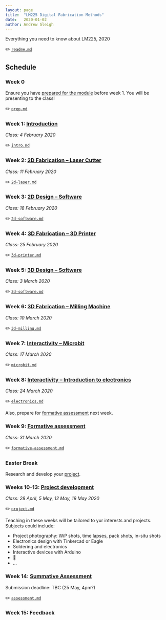 ```yaml
---
layout: page
title:  "LM225 Digital Fabrication Methods"
date:   2020-01-02
author: Andrew Sleigh
---
```


Everything you need to know about LM225, 2020

:pencil2: [`readme.md`](https://github.com/fablabbrighton/digital-fabrication-module/tree/master/docs/_course-notes-lm225-2020/readme.md)

<!--more-->

## Schedule

### Week 0

Ensure you have [prepared for the module](https://fablabbrighton.github.io/digital-fabrication-module/course-notes-lm225-2020/prep) before week 1. You will be presenting to the class!

:pencil2: [`prep.md`](https://github.com/fablabbrighton/digital-fabrication-module/tree/master/docs/_course-notes-lm225-2020/prep.md)

### Week 1: [Introduction](https://fablabbrighton.github.io/digital-fabrication-module/course-notes-lm225-2020/intro)

_Class: 4 February 2020_

:pencil2: [`intro.md`](https://github.com/fablabbrighton/digital-fabrication-module/tree/master/docs/_course-notes-lm225-2020/intro.md)


### Week 2: [2D Fabrication – Laser Cutter](https://fablabbrighton.github.io/digital-fabrication-module/course-notes-lm225-2020/2d-laser)

_Class: 11 February 2020_

:pencil2: [`2d-laser.md`](https://github.com/fablabbrighton/digital-fabrication-module/tree/master/docs/_course-notes-lm225-2020/2d-laser.md)


### Week 3: [2D Design – Software](https://fablabbrighton.github.io/digital-fabrication-module/course-notes-lm225-2020/2d-software)

_Class: 18 February 2020_

:pencil2: [`2d-software.md`](https://github.com/fablabbrighton/digital-fabrication-module/tree/master/docs/_course-notes-lm225-2020/2d-software.md)


### Week 4: [3D Fabrication – 3D Printer](https://fablabbrighton.github.io/digital-fabrication-module/course-notes-lm225-2020/3d-printer)

_Class: 25 February 2020_

:pencil2: [`3d-printer.md`](https://github.com/fablabbrighton/digital-fabrication-module/tree/master/docs/_course-notes-lm225-2020/3d-printer.md)

### Week 5: [3D Design – Software](https://fablabbrighton.github.io/digital-fabrication-module/course-notes-lm225-2020/3d-software)

_Class: 3 March 2020_

:pencil2: [`3d-software.md`](https://github.com/fablabbrighton/digital-fabrication-module/tree/master/docs/_course-notes-lm225-2020/3d-software.md)


### Week 6: [3D Fabrication – Milling Machine](https://fablabbrighton.github.io/digital-fabrication-module/course-notes-lm225-2020/3d-milling)

_Class: 10 March 2020_

:pencil2: [`3d-milling.md`](https://github.com/fablabbrighton/digital-fabrication-module/tree/master/docs/_course-notes-lm225-2020/3d-milling.md)


### Week 7: [Interactivity – Microbit](https://fablabbrighton.github.io/digital-fabrication-module/course-notes-lm225-2020/microbit)

_Class: 17 March 2020_

:pencil2: [`microbit.md`](https://github.com/fablabbrighton/digital-fabrication-module/tree/master/docs/_course-notes-lm225-2020/microbit.md)

### Week 8: [Interactivity – Introduction to electronics](https://fablabbrighton.github.io/digital-fabrication-module/course-notes-lm225-2020/electronics)

_Class: 24 March 2020_

:pencil2: [`electronics.md`](https://github.com/fablabbrighton/digital-fabrication-module/tree/master/docs/_course-notes-lm225-2020/electronics.md)

Also, prepare for [formative assessment](https://fablabbrighton.github.io/digital-fabrication-module/course-notes-lm225-2020/formative-assessment) next week.


### Week 9: [Formative assessment](https://fablabbrighton.github.io/digital-fabrication-module/course-notes-lm225-2020/formative-assessment)

_Class: 31 March 2020_

:pencil2: [`formative-assessment.md`](https://github.com/fablabbrighton/digital-fabrication-module/tree/master/docs/_course-notes-lm225-2020/formative-assessment.md)

### Easter Break

Research and develop your [project](https://fablabbrighton.github.io/digital-fabrication-module/course-notes-lm225-2020/project).

### Weeks 10-13: [Project development](https://fablabbrighton.github.io/digital-fabrication-module/course-notes-lm225-2020/project)

_Class: 28 April, 5 May, 12 May, 19 May 2020_

:pencil2: [`project.md`](https://github.com/fablabbrighton/digital-fabrication-module/tree/master/docs/_course-notes-lm225-2020/project.md)

Teaching in these weeks will be tailored to yur interests and projects. Subjects could include:

* Project photography: WiP shots, time lapses, pack shots, in-situ shots
* Electronics design with Tinkercad or Eagle
* Soldering and electronics
* Interactive devices with Arduino
* :construction:
* ...



### Week 14: [Summative Assessment](https://fablabbrighton.github.io/digital-fabrication-module/course-notes-lm225-2020/assessment)

Submission deadline: TBC (25 May, 4pm?)

:pencil2: [`assessment.md`](https://github.com/fablabbrighton/digital-fabrication-module/tree/master/docs/_course-notes-lm225-2020/assessment.md)

### Week 15: Feedback


